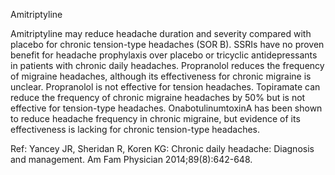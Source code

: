 Amitriptyline

Amitriptyline may reduce headache duration and severity compared with placebo for chronic tension-type headaches (SOR B). SSRIs have no proven benefit for headache prophylaxis over placebo or tricyclic antidepressants in patients with chronic daily headaches. Propranolol reduces the frequency of migraine headaches, although its effectiveness for chronic migraine is unclear. Propranolol is not effective for tension headaches. Topiramate can reduce the frequency of chronic migraine headaches by 50% but is not effective for tension-type headaches. OnabotulinumtoxinA has been shown to reduce headache frequency in chronic migraine, but evidence of its effectiveness is lacking for chronic tension-type headaches.

Ref: Yancey JR, Sheridan R, Koren KG: Chronic daily headache: Diagnosis and management. Am Fam Physician 2014;89(8):642-648.